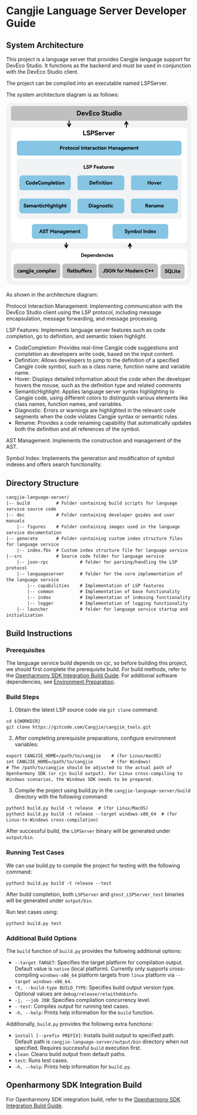 # Cangjie Language Server Developer Guide

## System Architecture

This project is a language server that provides Cangjie language support for DevEco Studio. It functions as the backend and must be used in conjunction with the DevEco Studio client.

The project can be compiled into an executable named LSPServer.

The system architecture diagram is as follows:

![SystemArchitecture](./figures/lsp-architecture.png)

As shown in the architecture diagram:

Protocol Interaction Management: Implementing communication with the DevEco Studio client using the LSP protocol, including message encapsulation, message forwarding, and message processing.

LSP Features: Implements language server features such as code completion, go to definition, and semantic token highlight.
- CodeCompletion: Provides real-time Cangjie code suggestions and completion as developers write code, based on the input content.
- Definition: Allows developers to jump to the definition of a specified Cangjie code symbol, such as a class name, function name and variable name.
- Hover: Displays detailed information about the code when the developer hovers the mouse, such as the definition type and related comments
- SemanticHighlight: Applies language server syntax highlighting to Cangjie code, using different colors to distinguish various elements like class names, function names, and variables.
- Diagnostic: Errors or warnings are highlighted in the relevant code segments when the code violates Cangjie syntax or semantic rules.
- Rename: Provides a code renaming capability that automatically updates both the definition and all references of the symbol.

AST Management: Implements the construction and management of the AST.

Symbol Index: Implements the generation and modification of symbol indexes and offers search functionality.

## Directory Structure

```text
cangjie-language-server/
|-- build          # Folder containing build scripts for language service source code
|-- doc            # Folder containing developer guides and user manuals
    |-- figures    # Folder containing images used in the language service documentation
|-- generate       # Folder containing custom index structure files for language service
    |-- index.fbs  # Custom index structure file for language service
|--src             # Source code folder for language service 
    |-- json-rpc            # folder for parsing/handling the LSP protocol
    |-- languageserver      # folder for the core implementation of the language service
        |-- capabilities    # Implementation of LSP features
        |-- common          # Implementation of base functionality
        |-- index           # Implementation of indexing functionality
        |-- logger          # Implementation of logging functionality
    |-- launcher            # folder for language service startup and initialization
```

## Build Instructions

### Prerequisites

The language service build depends on cjc, so before building this project, we should first complete the prerequisite build. For build methods, refer to the [Openharmony SDK Integration Build Guide](). For additional software dependencies, see [Environment Preparation]().

### Build Steps

1. Obtain the latest LSP source code via `git clone` command:

```shell
cd ${WORKDIR}
git clone https://gitcode.com/Cangjie/cangjie_tools.git
```

2. After completing prerequisite preparations, configure environment variables:

```shell
export CANGJIE_HOME=/path/to/cangjie    # (for Linux/macOS)
set CANGJIE_HOME=/path/to/cangjie       # (for Windows)
# The /path/to/cangjie should be adjusted to the actual path of Openharmony SDK (or cjc build output). For Linux cross-compiling to Windows scenarios, the Windows SDK needs to be prepared.
```

3. Compile the project using build.py in the `cangjie-language-server/build` directory with the following command:

```shell
python3 build.py build -t release  # (for Linux/MacOS)
python3 build.py build -t release --target windows-x86_64  # (for Linux-to-Windows cross-compilation)
```

After successful build, the `LSPServer` binary will be generated under `output/bin`.

### Running Test Cases

We can use build.py to compile the project for testing with the following command:

```shell
python3 build.py build -t release --test
```

After build completion, both `LSPServer` and `gtest_LSPServer_test` binaries will be generated under `output/bin`.

Run test cases using:

```shell
python3 build.py test
```

### Additional Build Options

The `build` function of `build.py` provides the following additional options:

- `--target TARGET`: Specifies the target platform for compilation output. Default value is `native` (local platform). Currently only supports cross-compiling `windows-x86_64` platform targets from `linux` platform via `--target windows-x86_64`.
- `-t, --build-type BUILD_TYPE`: Specifies build output version type. Optional values are `debug/release/relwithdebinfo`.
- `-j, --job JOB`: Specifies compilation concurrency level.
- `--test`: Compiles output for running test cases.
- `-h, --help`: Prints help information for the `build` function.

Additionally, `build.py` provides the following extra functions:

- `install [--prefix PREFIX]`: Installs build output to specified path. Default path is `cangjie-language-server/output/bin` directory when not specified. Requires successful `build` execution first.
- `clean`: Cleans build output from default paths.
- `test`: Runs test cases.
- `-h, --help`: Prints help information for `build.py`.

## Openharmony SDK Integration Build

For Openharmony SDK integration build, refer to the [Openharmony SDK Integration Build Guide](https://gitcode.com/Cangjie/cangjie_build/blob/dev/README_zh.md).
